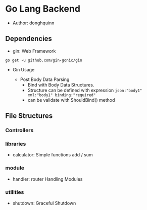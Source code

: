 # Go Lang Backend

- Author: donghquinn

## Dependencies

- gin: Web Framework

``` shell
go get -u github.com/gin-gonic/gin
```

- Gin Usage

    - Post Body Data Parsing
        - Bind with Body Data Structures.
        - Structure can be defined with expression `json:"body1" xml:"body1" binding:"required"`
        - can be validate with ShouldBind() method

## File Structures

### Controllers

### libraries

- calculator: Simple functions add / sum

### module

- handler: router Handling Modules

### utilities

- shutdown: Graceful Shutdown
